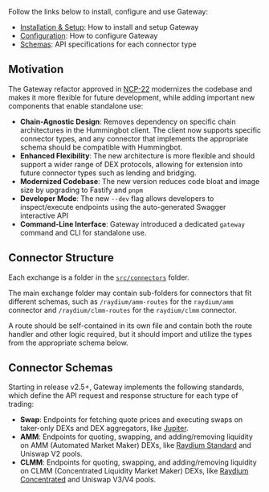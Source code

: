 Follow the links below to install, configure and use Gateway:

- [Installation & Setup](../installation.md): How to install and setup Gateway
- [Configuration](../configuration.md): How to configure Gateway
- [Schemas](../schemas.md): API specifications for each connector type

## Motivation

The Gateway refactor approved in [NCP-22](https://snapshot.box/#/s:hbot-ncp.eth/proposal/0x5cc3540ee219787d5c842bc1ccdb11aab46203bb7f0be658b6b40858501a8e4c) modernizes the codebase and makes it more flexible for future development, while adding important new components that enable standalone use:

* **Chain-Agnostic Design**: Removes dependency on specific chain architectures in the Hummingbot client. The client now supports specific connector types, and any connector that implements the appropriate schema should be compatible with Hummingbot.
* **Enhanced Flexibility**: The new architecture is more flexible and should support a wider range of DEX protocols, allowing for extension into future connector types such as lending and bridging.
* **Modernized Codebase**: The new version reduces code bloat and image size by upgrading to Fastify and `pnpm`
* **Developer Mode**: The new `--dev` flag allows developers to inspect/execute endpoints using the auto-generated Swagger interactive API
* **Command-Line Interface**: Gateway introduced a dedicated `gateway` command and CLI for standalone use.

## Connector Structure

Each exchange is a folder in the [`src/connectors`](https://github.com/hummingbot/gateway/tree/core-2.5/src/connectors) folder. 

The main exchange folder may contain sub-folders for connectors that fit different schemas, such as `/raydium/amm-routes` for the `raydium/amm` connector and `/raydium/clmm-routes` for the `raydium/clmm` connector.

A route should be self-contained in its own file and contain both the route handler and other logic required, but it should import and utilize the types from the appropriate schema below.

## Connector Schemas

Starting in release v2.5+, Gateway implements the following standards, which define the API request and response structure for each type of trading:

- **Swap**: Endpoints for fetching quote prices and executing swaps on taker-only DEXs and DEX aggregators, like [Jupiter](https://jup.ag/).
- **AMM**: Endpoints for quoting, swapping, and adding/removing liquidity on AMM (Automated Market Maker) DEXs, like [Raydium Standard](https://raydium.io/liquidity-pools/?tab=standard) and Uniswap V2 pools.
- **CLMM**: Endpoints for quoting, swapping, and adding/removing liquidity on CLMM (Concentrated Liquidity Market Maker) DEXs, like [Raydium Concentrated](https://raydium.io/liquidity-pools/?tab=concentrated) and Uniswap V3/V4 pools.
